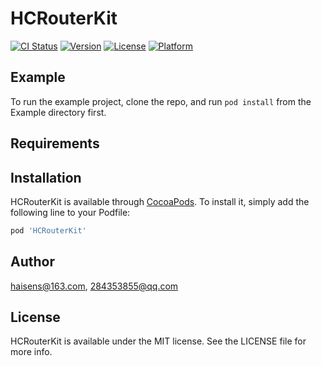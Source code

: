 # HCRouterKit

[![CI Status](http://img.shields.io/travis/haisens@163.com/HCRouterKit.svg?style=flat)](https://travis-ci.org/haisens@163.com/HCRouterKit)
[![Version](https://img.shields.io/cocoapods/v/HCRouterKit.svg?style=flat)](http://cocoapods.org/pods/HCRouterKit)
[![License](https://img.shields.io/cocoapods/l/HCRouterKit.svg?style=flat)](http://cocoapods.org/pods/HCRouterKit)
[![Platform](https://img.shields.io/cocoapods/p/HCRouterKit.svg?style=flat)](http://cocoapods.org/pods/HCRouterKit)

## Example

To run the example project, clone the repo, and run `pod install` from the Example directory first.

## Requirements

## Installation

HCRouterKit is available through [CocoaPods](http://cocoapods.org). To install
it, simply add the following line to your Podfile:

```ruby
pod 'HCRouterKit'
```

## Author

haisens@163.com, 284353855@qq.com

## License

HCRouterKit is available under the MIT license. See the LICENSE file for more info.
